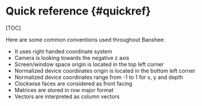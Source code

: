 Quick reference									{#quickref}
===============
[TOC]

Here are some common conventions used throughout Banshee:
 - It uses right handed coordinate system
 - Camera is looking towards the negative z axis
 - Screen/window space origin is located in the top left corner
 - Normalized device coordinates origin is located in the bottom left corner
 - Normalized device coordinates range from -1 to 1 for x, y and depth
 - Clockwise faces are considered as front facing
 - Matrices are stored in row major format
 - Vectors are interpreted as column vectors
